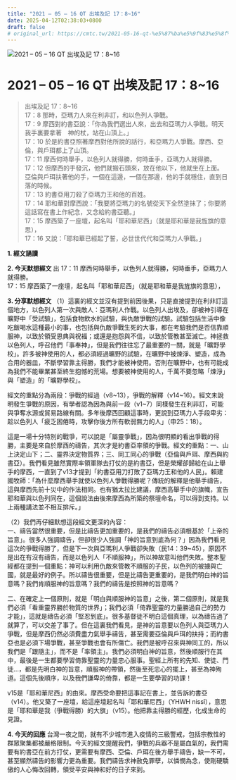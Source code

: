 ```yaml
---
title: "2021 – 05 – 16 QT 出埃及記 17：8~16"
date: 2025-04-12T02:38:03+0800
draft: false
# original_url: https://cmtc.tw/2021-05-16-qt-%e5%87%ba%e5%9f%83%e5%8f%8a%e8%a8%98-17%ef%bc%9a816
---
```


![2021 – 05 – 16 QT 出埃及記 17：8\~16](/images/qt.jpg   "2021 – 05 – 16 QT 出埃及記 17：8\~16")

# 2021 – 05 – 16 QT 出埃及記 17：8\~16

> 出埃及記 17：8\~16  
> 17：8 那時，亞瑪力人來在利非訂，和以色列人爭戰。  
> 17：9 摩西對約書亞說：「你為我們選出人來，出去和亞瑪力人爭戰。明天我手裏要拿著　神的杖，站在山頂上。」  
> 17：10 於是約書亞照著摩西對他所說的話行，和亞瑪力人爭戰。摩西、亞倫，與戶珥都上了山頂。  
> 17：11 摩西何時舉手，以色列人就得勝，何時垂手，亞瑪力人就得勝。  
> 17：12 但摩西的手發沉，他們就搬石頭來，放在他以下，他就坐在上面。亞倫與戶珥扶著他的手，一個在這邊，一個在那邊，他的手就穩住，直到日落的時候。  
> 17：13 約書亞用刀殺了亞瑪力王和他的百姓。  
> 17：14 耶和華對摩西說：「我要將亞瑪力的名號從天下全然塗抹了；你要將這話寫在書上作紀念，又念給約書亞聽。」  
> 17：15 摩西築了一座壇，起名叫「耶和華尼西」（就是耶和華是我旌旗的意思），  
> 17：16 又說：「耶和華已經起了誓，必世世代代和亞瑪力人爭戰。」

**1. 經文誦讀**

**2.  今天默想經文**
出 17：11 摩西何時舉手，以色列人就得勝，何時垂手，亞瑪力人就得勝。  
17：15 摩西築了一座壇，起名叫「耶和華尼西」（就是耶和華是我旌旗的意思），

**3. 分享默想經文**
（1）這裏的經文並沒有提到前因後果，只是直接提到在利非訂這個地方，以色列人第一次與敵人：亞瑪利人作戰。以色列人出埃及，卻被神引導在曠野中「受試驗」，包括食物飲水的試驗，與仇敵爭戰的試驗。試驗包括生活中像吃飯喝水這種最小的事，也包括與仇敵爭戰生死的大事，都在考驗我們是否信靠順服神，以致於領受恩典與祝福；或還是抱怨與不信，以致於管教甚至滅亡。神拯救以色列人，呼召他們「事奉神」，但是我們往往忘了最重要的一關，就是「曠野學校」。許多被神使用的人，都必須經過曠野的試驗，在曠野中被煉淨、塑造，成為合用的器皿，不斷學習靠主得勝，我們才能被神使用。否則在曠野中，也有可能成為我們不能畢業甚至終生抱憾的荒場。想要被神使用的人，千萬不要忽略「煉淨」與「塑造」的「曠野學校」。

經文的重點分為兩段：爭戰的經過（v8\~13），爭戰的解釋（v14\~16）。經文未說明發生爭戰的原因，有學者認為因為與前一段（v1\~7）同樣發生在利非訂，可能與爭奪水源或貿易路線有關。多年後摩西回顧這事時，更說到亞瑪力人手段卑劣：趁以色列人「疲乏困倦時，攻擊你後方所有軟弱無力的人」（申25：18）。

這是一場十分特別的戰爭，可以說是「屬靈爭戰」，因為很明顯的看出爭戰的得勝，主要是來自於摩西的禱告，其次才是約書亞率領的爭戰。經文的重點：一、山上決定山下；二、靈界決定物質界；三、同工同心的爭戰（亞倫與戶珥、摩西與約書亞）。我們看見雖然實際率領軍隊去打仗的是約書亞，但是榮耀卻歸給在山上舉手的摩西，一直到了v13才提到「約書亞用刀打敗了亞瑪力王和他的人民」。賴建國牧師：「為什麼摩西舉手就使以色列人爭戰得勝呢？傳統的解釋是他舉手禱告，這與摩西先前十災中的作法相同。也有猶太拉比建議，摩西高舉手中的旗幟，宣告耶和華與以色列同在，這個說法由後來摩西為所築的祭壇命名，可以得到支持。以上兩種講法並不相互排斥。」

（2）我們再仔細默想這段經文更深的內容：  
一、禱告當然很重要，但是比禱告更加重要的，是我們的禱告必須根基於「上帝的旨意」。很多人強調禱告，但卻很少人強調「神的旨意到底為何？」因為我們看見這次的爭戰得勝了，但是下一次與亞瑪利人爭戰卻失敗（民14：39\~45），原因不是出在有沒有禱告，而是以色列人「不順服神」，所以神故意叫他們失敗。整本聖經都在提到一個重點：神可以利用仇敵來管教不順服的子民，以色列的被擄與亡國，就是最好的例子。所以禱告很重要，但是比禱告更重要的，是我們明白神的旨意嗎？我們肯順服神的旨意嗎？我們的禱告是按照神的旨意嗎？

二、在確定上一個原則，就是「明白與順服神的旨意」之後，第二個原則，就是我們必須「看重靈界勝於物質的世界」；我們必須「倚靠聖靈的力量勝過自己的勢力才能」，這就是禱告必須「堅忍到底」。很多基督徒不明白這個真理，以為禱告過了就算了，可以交差了事了。但在這裏我們看見，是神的旨意要以色列人與亞瑪力人爭戰，但是摩西仍然必須費盡力氣舉手禱告，甚至需要亞倫與戶珥的扶持；而約書亞也是必須下場爭戰，甚至爭戰也會有所傷亡。我們是被呼召來與神同工的，所以我們是「跟隨主」，而不是「率領主」。我們必須明白神的旨意，然後順服行在其中，最後是一生都要學習倚靠聖靈的力量忠心服事。聖經上所有的先知、使徒、門徒…，都是先明白神的旨意，順服神的帶領，然後至死忠心的擺上，甚至為神殉道。這個先後順序，以及我們謙卑的倚靠，都是一生要學習的功課！

v15是「耶和華尼西」的由來。摩西受命要把這事記在書上，並告訴約書亞（v14）。他又築了一座壇，給這座壇起名叫「耶和華尼西」（YHWH nissî），意思是「耶和華是我（爭戰得勝）的大旗」（v15）。他把靠主得勝的經歷，化成生命的見證。

**4. 今天的回應**
台灣一夜之間，就有不少城市進入疫情的三級警戒，包括宗教性的群眾聚集都被嚴格限制。今天的經文提醒我們，爭戰的兵器不是屬血氣的，我們需要有約書亞在前方打仗，更需要有摩西、亞倫、戶珥在後方舉手禱告，缺一不可，甚至顯然禱告的影響力更為重要。我們禱告求神赦免罪孽，以憐憫為念，使剛硬驕傲的人心悔改回轉，領受平安與神和好的日子來到。
